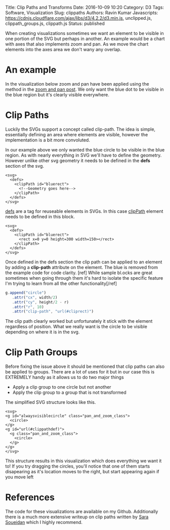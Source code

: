 Title: Clip Paths and Transforms
Date: 2016-10-09 10:20
Category: D3 
Tags: Software, Visualization
Slug: clippaths 
Authors: Ravin Kumar
Javascripts: https://cdnjs.cloudflare.com/ajax/libs/d3/4.2.2/d3.min.js, unclipped.js, clippath_groups.js, clippath.js
Status: published

When creating visualizations sometimes we want an element to be visible 
in one portion of the SVG but perhaps in another. An example would be a chart
with axes that also implements zoom and pan. As we move the chart elements
into the axes area we don't wany any overlap.

# An example
In the visualization below zoom and pan have been applied using the method in
the [zoom and pan post]({filename}ImplementingD3Zoom.md). We only want the blue
dot to be visible in the blue region but it's clearly visible everywhere.

<div id="unclipped"></div>

# Clip Paths
Luckily the SVGs support a concept called clip-path. The idea is simple,
essentially defining an area where elements are visible, however the implementation
is a bit more convoluted.  
  
In our example above we only wanted the blue circle to be visible in the blue 
region. As with nearly everything in SVG we'll have to define the geometry.
However unlike other svg geometry it needs to be defined in the **defs**
section of the svg.
```SVG
<svg>
  <defs>
    <clipPath id="bluerect">
      <!--Geometry goes here-->
    </clipPath>
  </defs> 
</svg>
```

[defs](https://developer.mozilla.org/en-US/docs/Web/SVG/Element/defs)
are a tag for reuseable elements in SVGs. In this case 
[clipPath](https://developer.mozilla.org/en-US/docs/Web/SVG/Element/clipPath)
element needs to be defined in this block.


```SVG
<svg>
  <defs>
    <clipPath id="bluerect">
      <rect x=0 y=0 height=300 width=150></rect>
    </clipPath>
  </defs> 
</svg>
```

Once defined in the defs section the clip path can be applied to an element
by adding a **clip-path** attribute on the element. The blue is removed
from the example code for code clarity. 
[ref] While sample bl.ocks are great sometimes when going through them
it's hard to isolate the specific feature I'm trying to learn
from all the other functionality[/ref]

```javascript
g.append("circle")
   .attr("cx", width/2)
   .attr("cy", height/2 - r)
   .attr("r", 10)
   .attr("clip-path", "url(#cliprect)")
```

<div id="staticclipped"></div>
The clip path clearly worked but unfortunately it stick with the element
regardless of position. What we really want is the circle to be visible
depending on where it is in the svg.

# Clip Path Groups
Before fixing the issue above it should be mentioned that clip paths 
can also be applied to groups. There are a lot of uses for it but in our 
case this is EXTREMELY handy as it allows us to do two major things

* Apply a clip group to one circle but not another
* Apply the clip group to a group that is not transformed

The simplified SVG structure looks like this.

```SVG
<svg>
<g id="alwaysvisiblecircle" class="pan_and_zoom_class">
  <circle>
</g>
<g id="url(#clippathdef)">
  <g class="pan_and_zoom_class">
    <circle>
  </g>
</g>
</svg>
```

<div id="clipped"></div>

This structure results in this visualization which does everything we want it
to! If you try dragging the circles, you'll notice that one of them starts
disapearing as it's location moves to the right, but start appearing again
if you move left

# References
The code for these visualizations are available on my Github. Additionally
there is a much more extensive writeup on clip paths written by
[Sara Soueidan](https://sarasoueidan.com/blog/css-svg-clipping/) which
I highly recommend. 



